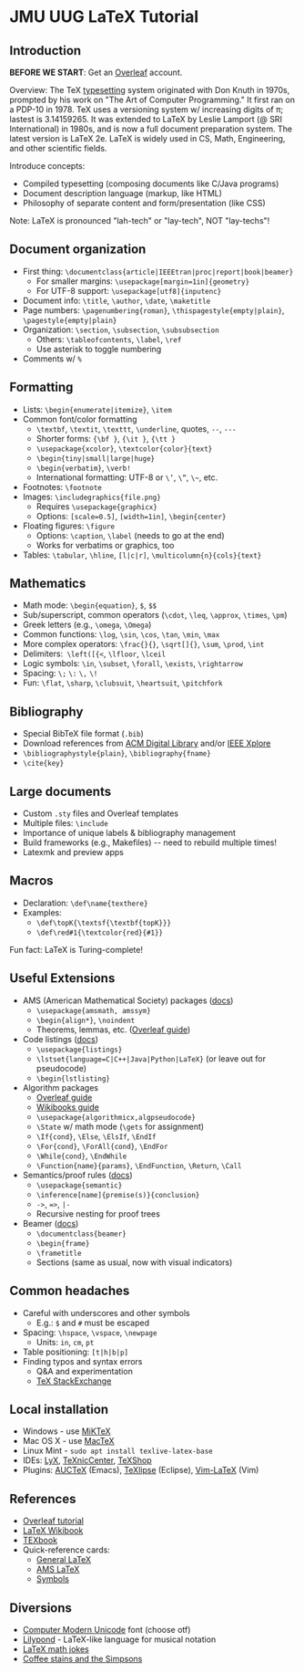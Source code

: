 # JMU UUG LaTeX Tutorial

## Introduction

**BEFORE WE START**: Get an [Overleaf](https://www.overleaf.com) account.

Overview: The TeX [typesetting](https://en.wikipedia.org/wiki/Typesetting)
system originated with Don Knuth in 1970s, prompted by his work on "The Art of
Computer Programming." It first ran on a PDP-10 in 1978. TeX uses a versioning
system w/ increasing digits of π; lastest is 3.14159265. It was extended to
LaTeX by Leslie Lamport (@ SRI International) in 1980s, and is now a full
document preparation system. The latest version is LaTeX 2e. LaTeX is widely
used in CS, Math, Engineering, and other scientific fields.

Introduce concepts:

 * Compiled typesetting (composing documents like C/Java programs)
 * Document description language (markup, like HTML)
 * Philosophy of separate content and form/presentation (like CSS)

Note: LaTeX is pronounced "lah-tech" or "lay-tech", NOT "lay-techs"!

## Document organization

* First thing: `\documentclass{article|IEEEtran|proc|report|book|beamer}`
   * For smaller margins: `\usepackage[margin=1in]{geometry}`
   * For UTF-8 support: `\usepackage[utf8]{inputenc}`
* Document info: `\title`, `\author`, `\date`, `\maketitle`
* Page numbers: `\pagenumbering{roman}`, `\thispagestyle{empty|plain}`, `\pagestyle{empty|plain}`
* Organization: `\section`, `\subsection`, `\subsubsection`
   * Others: `\tableofcontents`, `\label`, `\ref`
   * Use asterisk to toggle numbering
* Comments w/ `%`

## Formatting

* Lists: `\begin{enumerate|itemize}`, `\item`
* Common font/color formatting
   * `\textbf`, `\textit`, `\texttt`, `\underline`, quotes, `--`, `---`
   * Shorter forms: `{\bf }`, `{\it }`, `{\tt }`
   * `\usepackage{xcolor}`, `\textcolor{color}{text}`
   * `\begin{tiny|small|large|huge}`
   * `\begin{verbatim}`, `\verb!`
   * International formatting: UTF-8 or `\’`, `\”`, `\~`, etc.
* Footnotes: `\footnote`
* Images: `\includegraphics{file.png}`
   * Requires `\usepackage{graphicx}`
   * Options: `[scale=0.5]`, `[width=1in]`, `\begin{center}`
* Floating figures: `\figure`
   * Options: `\caption`, `\label` (needs to go at the end)
   * Works for verbatims or graphics, too
* Tables: `\tabular`, `\hline`, `[l|c|r]`, `\multicolumn{n}{cols}{text}`

## Mathematics

* Math mode: `\begin{equation}`, `$`, `$$`
* Sub/superscript, common operators (`\cdot`, `\leq`, `\approx`, `\times`, `\pm`)
* Greek letters (e.g., `\omega`, `\Omega`)
* Common functions: `\log`, `\sin`, `\cos`, `\tan`, `\min`, `\max`
* More complex operators: `\frac{}{}`, `\sqrt[]{}`, `\sum`, `\prod`, `\int`
* Delimiters:` \left([{<`, `\lfloor`, `\lceil`
* Logic symbols: `\in`, `\subset`, `\forall`, `\exists`, `\rightarrow`
* Spacing:  `\;`  `\:`  `\,`  `\!`
* Fun: `\flat`, `\sharp`, `\clubsuit`, `\heartsuit`, `\pitchfork`

## Bibliography

* Special BibTeX file format (`.bib`)
* Download references from [ACM Digital Library](https://dl.acm.org) and/or [IEEE Xplore](http://ieeexplore.ieee.org)
* `\bibliographystyle{plain}`, `\bibliography{fname}`
* `\cite{key}`

## Large documents

* Custom `.sty` files and Overleaf templates
* Multiple files: `\include`
* Importance of unique labels & bibliography management
* Build frameworks (e.g., Makefiles) -- need to rebuild multiple times!
* Latexmk and preview apps

## Macros

* Declaration: `\def\name{texthere}`
* Examples:
   * `\def\topK{\textsf{\textbf{topK}}}`
   * `\def\red#1{\textcolor{red}{#1}}`

Fun fact: LaTeX is Turing-complete!

## Useful Extensions

* AMS (American Mathematical Society) packages ([docs](http://mirrors.ctan.org/macros/latex/required/amsmath/amsmath.pdf))
   * `\usepackage{amsmath, amssym}`
   * `\begin{align*}`, `\noindent`
   * Theorems, lemmas, etc. ([Overleaf guide](https://www.overleaf.com/learn/latex/Theorems_and_proofs))
* Code listings ([docs](http://mirrors.ctan.org/macros/latex/contrib/listings/listings.pdf))
   * `\usepackage{listings}`
   * `\lstset{language=C|C++|Java|Python|LaTeX}` (or leave out for pseudocode)
   * `\begin{lstlisting}`
* Algorithm packages
   * [Overleaf guide](https://www.overleaf.com/learn/latex/algorithms)
   * [Wikibooks guide](https://en.wikibooks.org/wiki/LaTeX/Algorithms)
   * `\usepackage{algorithmicx,algpseudocode}`
   * `\State` w/ math mode (`\gets` for assignment)
   * `\If{cond}`, `\Else`, `\ElsIf`, `\EndIf`
   * `\For{cond}`, `\ForAll{cond}`, `\EndFor`
   * `\While{cond}`, `\EndWhile`
   * `\Function{name}{params}`, `\EndFunction`, `\Return`, `\Call`
* Semantics/proof rules ([docs](http://mirrors.ctan.org/macros/latex/contrib/semantic/semantic.pdf))
   * `\usepackage{semantic}`
   * `\inference[name]{premise(s)}{conclusion}`
   * `->`, `=>`, `|-`
   * Recursive nesting for proof trees
* Beamer ([docs](http://mirrors.ctan.org/macros/latex/contrib/beamer/doc/beameruserguide.pdf))
   * `\documentclass{beamer}`
   * `\begin{frame}`
   * `\frametitle`
   * Sections (same as usual, now with visual indicators)

## Common headaches

* Careful with underscores and other symbols
   * E.g.: `$` and `#` must be escaped
* Spacing: `\hspace`, `\vspace`, `\newpage`
   * Units: `in`, `cm`, `pt`
* Table positioning: `[t|h|b|p]`
* Finding typos and syntax errors
   * Q&A and experimentation
   * [TeX StackExchange](http://tex.stackexchange.com)

## Local installation

* Windows - use [MiKTeX](https://miktex.org)
* Mac OS X - use [MacTeX](http://www.tug.org/mactex/)
* Linux Mint - `sudo apt install texlive-latex-base`
* IDEs: [LyX](https://www.lyx.org), [TeXnicCenter](http://www.texniccenter.org), [TeXShop](http://pages.uoregon.edu/koch/texshop/)
* Plugins: [AUCTeX](https://www.gnu.org/software/auctex/) (Emacs), [TeXlipse](http://texlipse.sourceforge.net) (Eclipse), [Vim-LaTeX](http://vim-latex.sourceforge.net) (Vim)

## References

* [Overleaf tutorial](https://www.overleaf.com/tutorial)
* [LaTeX Wikibook](https://en.wikibooks.org/wiki/LaTeX)
* [TEXbook](http://www.ctex.org/documents/shredder/src/texbook.pdf)
* Quick-reference cards:
   * [General LaTeX](http://wch.github.io/latexsheet/)
   * [AMS LaTeX](http://www.math.brown.edu/~jhs/ReferenceCards/LaTeXRefCard.v2.0.pdf)
   * [Symbols](http://webdocs.cs.ualberta.ca/~c603/latex/LaTeX_docs/Symbol_Source/latex_symbols.pdf)

## Diversions

* [Computer Modern Unicode](http://cm-unicode.sourceforge.net/download.html) font (choose otf)
* [Lilypond](http://www.lilypond.org/) - LaTeX-like language for musical notation
* [LaTeX math jokes](http://tex.stackexchange.com/questions/18326/latex-math-jokes)
* [Coffee stains and the Simpsons](http://divisbyzero.com/2010/07/13/coffee-stains-and-the-simpsons-in-your-latex-document/)

